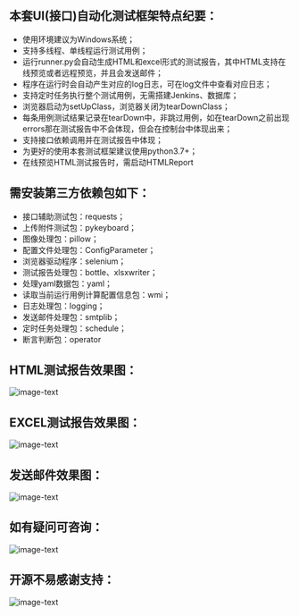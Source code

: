 ## 本套UI(接口)自动化测试框架特点纪要：
* 使用环境建议为Windows系统；
* 支持多线程、单线程运行测试用例；
* 运行runner.py会自动生成HTML和excel形式的测试报告，其中HTML支持在线预览或者远程预览，并且会发送邮件；
* 程序在运行时会自动产生对应的log日志，可在log文件中查看对应日志；
* 支持定时任务执行整个测试用例，无需搭建Jenkins、数据库；
* 浏览器启动为setUpClass，浏览器关闭为tearDownClass；
* 每条用例测试结果记录在tearDown中，非跳过用例，如在tearDown之前出现errors那在测试报告中不会体现，但会在控制台中体现出来；
* 支持接口依赖调用并在测试报告中体现；
* 为更好的使用本套测试框架建议使用python3.7+；
* 在线预览HTML测试报告时，需启动HTMLReport

## 需安装第三方依赖包如下：
* 接口辅助测试包：requests；
* 上传附件测试包：pykeyboard；
* 图像处理包：pillow；
* 配置文件处理包：ConfigParameter；
* 浏览器驱动程序：selenium；
* 测试报告处理包：bottle、xlsxwriter；
* 处理yaml数据包：yaml；
* 读取当前运行用例计算配置信息包：wmi；
* 日志处理包：logging；
* 发送邮件处理包：smtplib；
* 定时任务处理包：schedule；
* 断言判断包：operator

## HTML测试报告效果图：
![image-text](https://github.com/houc/UI/blob/dev/img/TestReportHtml.jpeg)

## EXCEL测试报告效果图：
![image-text](https://github.com/houc/UI/blob/dev/img/ExcelTestRport.jpeg)

## 发送邮件效果图：
![image-text](https://github.com/houc/UI/blob/dev/img/Email.jpeg)

## 如有疑问可咨询：
![image-text](https://github.com/houc/UI/blob/dev/img/Welcome.jpeg)

## 开源不易感谢支持：
![image-text](https://github.com/houc/UI/blob/dev/img/Cash.jpeg)
